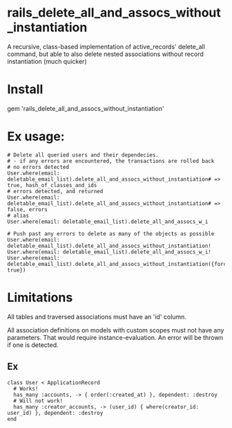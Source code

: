 # rails_delete_all_and_assocs_without_instantiation
A recursive, class-based implementation of active_records' delete_all command, but able to also delete nested associations without record instantiation (much quicker)

# Install
gem 'rails_delete_all_and_assocs_without_instantiation'

# Ex usage:
  ```
  # Delete all queried users and their dependecies.
  # - if any errors are encountered, the transactions are rolled back
  # no errors detected
  User.where(email: deletable_email_list).delete_all_and_assocs_without_instantiation# => true, hash_of_classes_and_ids
  # errors detected, and returned
  User.where(email: deletable_email_list).delete_all_and_assocs_without_instantiation# => false, errors
  # alias
  User.where(email: deletable_email_list).delete_all_and_assocs_w_i
  ```
  ```
  # Push past any errors to delete as many of the objects as possible
  User.where(email: deletable_email_list).delete_all_and_assocs_without_instantiation!
  User.where(email: deletable_email_list).delete_all_and_assocs_w_i!
  User.where(email: deletable_email_list).delete_all_and_assocs_without_instantiation({force: true})
  ```


# Limitations
All tables and traversed associations must have an 'id' column.

All association definitions on models with custom scopes must not have any parameters. That would require instance-evaluation. An error will be thrown if one is detected.
## Ex
```
class User < ApplicationRecord
  # Works!
  has_many :accounts, -> { order(:created_at) }, dependent: :destroy
  # Will not work!
  has_many :creator_accounts, -> (user_id) { where(creator_id: user_id) }, dependent: :destroy
end
```
